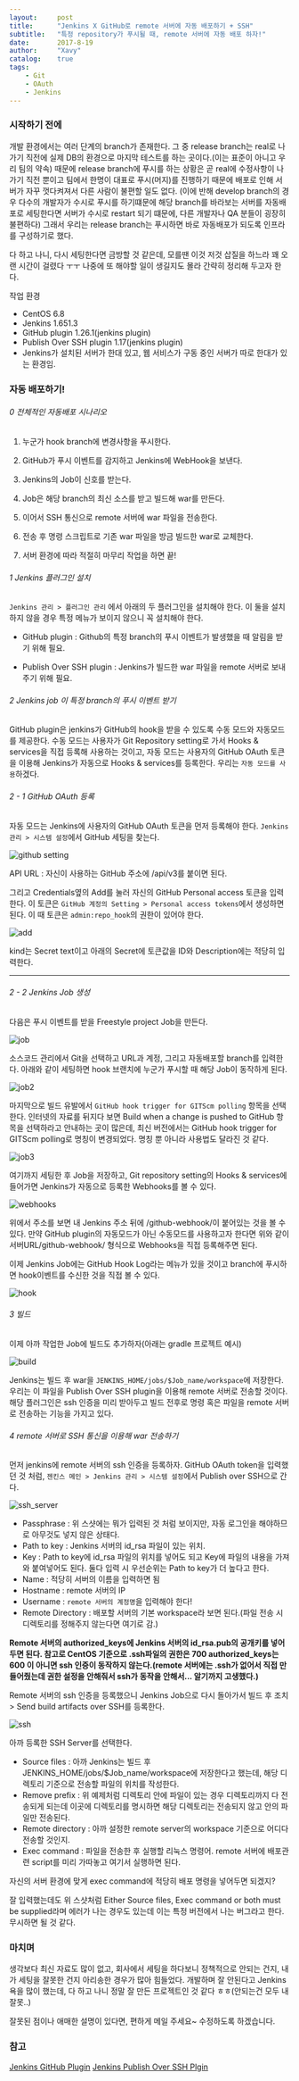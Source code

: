 ```yaml
---
layout:     post
title:      "Jenkins X GitHub로 remote 서버에 자동 배포하기 + SSH"
subtitle:   "특정 repository가 푸시될 때, remote 서버에 자동 배포 하자!"
date:       2017-8-19
author:     "Xavy"
catalog:    true
tags:
    - Git
    - OAuth
    - Jenkins
---
```


### 시작하기 전에

 개발 환경에서는 여러 단계의 branch가 존재한다. 그 중 release branch는 real로 나가기 직전에 실제 DB의 환경으로 마지막 테스트를 하는 곳이다.(이는 표준이 아니고 우리 팀의 약속)
때문에 release branch에 푸시를 하는 상황은 곧 real에 수정사항이 나가기 직전 뿐이고 팀에서 한명이 대표로 푸시(머지)를 진행하기 때문에 배포로 인해 서버가 자꾸 껏다켜져서 다른 사람이 불편할 일도 없다.
(이에 반해 develop branch의 경우 다수의 개발자가 수시로 푸시를 하기떄문에 해당 branch를 바라보는 서버를 자동배포로 세팅한다면 서버가 수시로 restart 되기 떄문에, 다른 개발자나 QA 분들이 굉장히 불편하다) 
그래서 우리는 release branch는 푸시하면 바로 자동배포가 되도록 인프라를 구성하기로 했다.

다 하고 나니, 다시 세팅한다면 금방할 것 같은데, 모를땐 이것 저것 삽질을 하느라 꽤 오랜 시간이 걸렸다 ㅜㅜ
나중에 또 해야할 일이 생길지도 몰라 간략히 정리해 두고자 한다.

작업 환경 
- CentOS 6.8
- Jenkins 1.651.3
- GitHub plugin 1.26.1(jenkins plugin)
- Publish Over SSH plugin 1.17(jenkins plugin)
- Jenkins가 설치된 서버가 한대 있고, 웹 서비스가 구동 중인 서버가 따로 한대가 있는 환경임.

### 자동 배포하기!

###### 0 전체적인 자동배포 시나리오

1. 누군가 hook branch에 변경사항을 푸시한다.

2. GitHub가 푸시 이벤트를 감지하고 Jenkins에 WebHook을 보낸다.

3. Jenkins의 Job이 신호를 받는다.

4. Job은 해당 branch의 최신 소스를 받고 빌드해 war를 만든다.

5. 이어서 SSH 통신으로 remote 서버에 war 파일을 전송한다.

6. 전송 후 명령 스크립트로 기존 war 파일을 방금 빌드한 war로 교체한다.

7. 서버 환경에 따라 적절히 마무리 작업을 하면 끝!

###### 1 Jenkins 플러그인 설치

`Jenkins 관리 > 플러그인 관리` 에서 아래의 두 플러그인을 설치해야 한다. 이 둘을 설치하지 않을 경우 특정 메뉴가 보이지 않으니 꼭 설치해야 한다.
 
- GitHub plugin : Github의 특정 branch의 푸시 이벤트가 발생했을 때 알림을 받기 위해 필요.

- Publish Over SSH plugin : Jenkins가 빌드한 war 파일을 remote 서버로 보내주기 위해 필요.

###### 2 Jenkins job 이 특정 branch의 푸시 이벤트 받기

GitHub plugin은 jenkins가 GitHub의 hook을 받을 수 있도록 수동 모드와 자동모드를 제공한다. 
수동 모드는 사용자가 Git Repository setting로 가서 Hooks & services을 직접 등록해 사용하는 것이고, 
자동 모드는 사용자의 GitHub OAuth 토큰을 이용해 Jenkins가 자동으로 Hooks & services를 등록한다. 
우리는 `자동 모드를 사용`하겠다.

###### 2 - 1 GitHub OAuth 등록
 
 자동 모드는 Jenkins에 사용자의 GitHub OAuth 토큰을 먼저 등록해야 한다.
 `Jenkins 관리 > 시스템 설정`에서 GitHub 세팅을 찾는다.
 
<img class="shadow" src="/img/my-post/20170819_continuous_deployment/1_github.jpg" alt="github setting">
 
API URL : 자신이 사용하는 GitHub 주소에 /api/v3를 붙이면 된다.

그리고 Credentials옆의 Add를 눌러 자신의 GitHub Personal access 토큰을 입력한다.
이 토큰은 `GitHub 계정의 Setting > Personal access tokens`에서 생성하면 된다. 이 때 토큰은 `admin:repo_hook`의 권한이 있어야 한다.

<img class="shadow" src="/img/my-post/20170819_continuous_deployment/2_add.jpg" alt="add">

kind는 Secret text이고 아래의 Secret에 토큰값을 ID와 Description에는 적당히 입력한다.

- - -

###### 2 - 2 Jenkins Job 생성

다음은 푸시 이벤트를 받을 Freestyle project Job을 만든다.

<img class="shadow" src="/img/my-post/20170819_continuous_deployment/3_job.jpg" alt="job">

소스코드 관리에서 Git을 선택하고 URL과 계정, 그리고 자동배포할 branch를 입력한다. 
아래와 같이 세팅하면 hook 브랜치에 누군가 푸시할 때 해당 Job이 동작하게 된다.

<img class="shadow" src="/img/my-post/20170819_continuous_deployment/4_job2.jpg" alt="job2">

마지막으로 빌드 유발에서 `GitHub hook trigger for GITScm polling` 항목을 선택한다.
인터넷의 자료를 뒤지다 보면 Build when a change is pushed to GitHub 항목을 선택하라고 안내하는 곳이 많은데, 최신 버전에서는 GitHub hook trigger for GITScm polling로 명칭이 변경되었다.
명칭 뿐 아니라 사용법도 달라진 것 같다.

<img class="shadow" src="/img/my-post/20170819_continuous_deployment/5_job3.jpg" alt="job3">

여기까지 세팅한 후 Job을 저장하고, Git repository setting의 Hooks & services에 들어가면 Jenkins가 자동으로 등록한 Webhooks를 볼 수 있다.

<img class="shadow" src="/img/my-post/20170819_continuous_deployment/6_webhooks.jpg" alt="webhooks">

위에서 주소를 보면 내 Jenkins 주소 뒤에 /github-webhook/이 붙어있는 것을 볼 수 있다. 만약 GitHub plugin의 자동모드가 아닌 수동모드를 사용하고자 한다면 위와 같이 서버URL/github-webhook/ 형식으로 Webhooks을 직접 등록해주면 된다. 

이제 Jenkins Job에는 GitHub Hook Log라는 메뉴가 있을 것이고 branch에 푸시하면 hook이벤트를 수신한 것을 직접 볼 수 있다.

<img class="shadow" src="/img/my-post/20170819_continuous_deployment/7_hook.jpg" alt="hook">

###### 3 빌드

이제 아까 작업한 Job에 빌드도 추가하자(아래는 gradle 프로젝트 예시)

<img class="shadow" src="/img/my-post/20170819_continuous_deployment/8_build.jpg" alt="build">

Jenkins는 빌드 후 war을 `JENKINS_HOME/jobs/$Job_name/workspace`에 저장한다. 
우리는 이 파일을 Publish Over SSH plugin을 이용해 remote 서버로 전송할 것이다. 
해당 플러그인은 ssh 인증을 미리 받아두고 빌드 전후로 명령 혹은 파일을 remote 서버로 전송하는 기능을 가지고 있다. 

###### 4 remote 서버로 SSH 통신을 이용해 war 전송하기 

먼저 jenkins에 remote 서버의 ssh 인증을 등록하자. GitHub OAuth token을 입력했던 것 처럼, `젠킨스 메인 > Jenkins 관리 > 시스템 설정`에서 Publish over SSH으로 간다.

<img class="shadow" src="/img/my-post/20170819_continuous_deployment/9_ssh_server.jpg" alt="ssh_server">

- Passphrase : 위 스샷에는 뭐가 입력된 것 처럼 보이지만, 자동 로그인을 해야하므로 아무것도 넣지 않은 상태다.
- Path to key : Jenkins 서버의 id_rsa 파일이 있는 위치.
- Key : Path to key에 id_rsa 파일의 위치를 넣어도 되고 Key에 파일의 내용을 가져와 붙여넣어도 된다. 둘다 입력 시 우선순위는 Path to key가 더 높다고 한다.
- Name : 적당히 서버의 이름을 입력하면 됨
- Hostname : remote 서버의 IP
- Username : `remote 서버의 계정명`을 입력해야 한다!
- Remote Directory : 배포할 서버의 기본 workspace라 보면 된다.(파일 전송 시 디렉토리를 정해주지 않는다면 여기로 감.)

**Remote 서버의 authorized_keys에 Jenkins 서버의 id_rsa.pub의 공개키를 넣어두면 된다. 참고로 CentOS 기준으로 .ssh파일의 권한은 700 authorized_keys는 600 이 아니면 ssh 인증이 동작하지 않는다.(remote 서버에는 .ssh가 없어서 직접 만들어줬는데 권한 설정을 안해줘서 ssh가 동작을 안해서... 알기까지 고생했다.)**

Remote 서버의 ssh 인증을 등록했으니 Jenkins Job으로 다시 돌아가서 빌드 후 조치 > Send build artifacts over SSH를 등록한다.

<img class="shadow" src="/img/my-post/20170819_continuous_deployment/10_ssh.jpg" alt="ssh">

아까 등록한 SSH Server를 선택한다.

- Source files : 아까 Jenkins는 빌드 후 JENKINS_HOME/jobs/$Job_name/workspace에 저장한다고 했는데, 해당 디렉토리 기준으로 전송할 파일의 위치를 작성한다.
- Remove prefix : 위 예제처럼 디렉토리 안에 파일이 있는 경우 디렉토리까지 다 전송되게 되는데 이곳에 디렉토리를 명시하면 해당 디렉토리는 전송되지 않고 안의 파일만 전송된다.
- Remote directory : 아까 설정한 remote server의 workspace 기준으로 어디다 전송할 것인지. 
- Exec command : 파일을 전송한 후 실행할 리눅스 명령어. remote 서버에 배포관련 script를 미리 가따놓고 여기서 실행하면 된다.

자신의 서버 환경에 맞게 exec command에 적당히 배포 명령을 넣어두면 되겠지?

잘 입력했는데도 위 스샷처럼 Either Source files, Exec command or both must be supplied라며 에러가 나는 경우도 있는데 이는 특정 버전에서 나는 버그라고 한다. 무시하면 될 것 같다.

### 마치며

생각보다 최신 자료도 많이 없고, 회사에서 세팅을 하다보니 정책적으로 안되는 건지, 내가 세팅을 잘못한 건지 아리송한 경우가 많아 힘들었다.
개발하며 잘 안된다고 Jenkins 욕을 많이 했는데, 다 하고 나니 정말 잘 만든 프로젝트인 것 같다 ㅎㅎ(안되는건 모두 내 잘못..) 

잘못된 점이나 애매한 설명이 있다면, 편하게 메일 주세요~ 수정하도록 하겠습니다.

### 참고

[Jenkins GitHub Plugin](https://wiki.jenkins.io/display/JENKINS/Github+Plugin)
[Jenkins Publish Over SSH Plgin](https://wiki.jenkins.io/display/JENKINS/Publish+Over+SSH+Plugin)